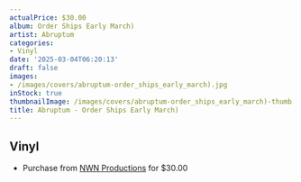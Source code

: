 ```yaml
---
actualPrice: $30.00
album: Order Ships Early March)
artist: Abruptum
categories:
- Vinyl
date: '2025-03-04T06:20:13'
draft: false
images:
- /images/covers/abruptum-order_ships_early_march).jpg
inStock: true
thumbnailImage: /images/covers/abruptum-order_ships_early_march)-thumb.jpg
title: Abruptum - Order Ships Early March)
---
```


## Vinyl
* Purchase from [NWN Productions](http://shop.nwnprod.com/index.php?route=product/product&path=75&product_id=60527&sort=pd.name&order=ASC) for $30.00
